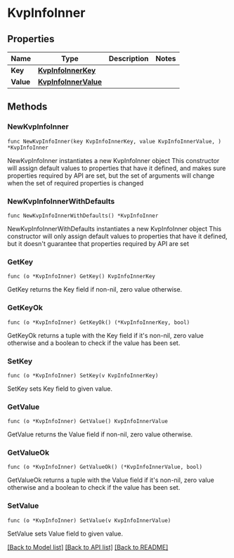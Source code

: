 # KvpInfoInner

## Properties

Name | Type | Description | Notes
------------ | ------------- | ------------- | -------------
**Key** | [**KvpInfoInnerKey**](KvpInfoInnerKey.md) |  | 
**Value** | [**KvpInfoInnerValue**](KvpInfoInnerValue.md) |  | 

## Methods

### NewKvpInfoInner

`func NewKvpInfoInner(key KvpInfoInnerKey, value KvpInfoInnerValue, ) *KvpInfoInner`

NewKvpInfoInner instantiates a new KvpInfoInner object
This constructor will assign default values to properties that have it defined,
and makes sure properties required by API are set, but the set of arguments
will change when the set of required properties is changed

### NewKvpInfoInnerWithDefaults

`func NewKvpInfoInnerWithDefaults() *KvpInfoInner`

NewKvpInfoInnerWithDefaults instantiates a new KvpInfoInner object
This constructor will only assign default values to properties that have it defined,
but it doesn't guarantee that properties required by API are set

### GetKey

`func (o *KvpInfoInner) GetKey() KvpInfoInnerKey`

GetKey returns the Key field if non-nil, zero value otherwise.

### GetKeyOk

`func (o *KvpInfoInner) GetKeyOk() (*KvpInfoInnerKey, bool)`

GetKeyOk returns a tuple with the Key field if it's non-nil, zero value otherwise
and a boolean to check if the value has been set.

### SetKey

`func (o *KvpInfoInner) SetKey(v KvpInfoInnerKey)`

SetKey sets Key field to given value.


### GetValue

`func (o *KvpInfoInner) GetValue() KvpInfoInnerValue`

GetValue returns the Value field if non-nil, zero value otherwise.

### GetValueOk

`func (o *KvpInfoInner) GetValueOk() (*KvpInfoInnerValue, bool)`

GetValueOk returns a tuple with the Value field if it's non-nil, zero value otherwise
and a boolean to check if the value has been set.

### SetValue

`func (o *KvpInfoInner) SetValue(v KvpInfoInnerValue)`

SetValue sets Value field to given value.



[[Back to Model list]](../README.md#documentation-for-models) [[Back to API list]](../README.md#documentation-for-api-endpoints) [[Back to README]](../README.md)



